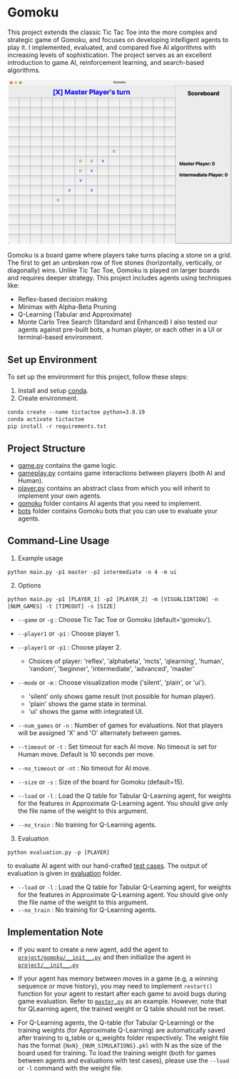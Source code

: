 # Gomoku
This project extends the classic Tic Tac Toe into the more complex and strategic game of Gomoku, and focuses on developing intelligent agents to play it. I implemented, evaluated, and compared five AI algorithms with increasing levels of sophistication. The project serves as an excellent introduction to game AI, reinforcement learning, and search-based algorithms.

<p align="center">
  <img src="gomoku.png" width=500/>
</p>

Gomoku is a board game where players take turns placing a stone on a grid. The first to get an unbroken row of five stones (horizontally, vertically, or diagonally) wins. Unlike Tic Tac Toe, Gomoku is played on larger boards and requires deeper strategy.
This project includes agents using techniques like:
* Reflex-based decision making
* Minimax with Alpha-Beta Pruning
* Q-Learning (Tabular and Approximate)
* Monte Carlo Tree Search (Standard and Enhanced)
I also tested our agents against pre-built bots, a human player, or each other in a UI or terminal-based environment.

## Set up Environment
To set up the environment for this project, follow these steps: 
1. Install and setup [conda](https://docs.anaconda.com/free/miniconda/#quick-command-line-install).
2. Create environment.
```
conda create --name tictactoe python=3.8.19
conda activate tictactoe
pip install -r requirements.txt
```
## Project Structure
* [game.py](project/game.py) contains the game logic. 
* [gameplay.py](project/gameplay.py) contains game interactions between players (both AI and Human). 
* [player.py](project/player.py) contains an abstract class from which you will inherit to implement your own agents.
* [gomoku](project/gomoku) folder contains AI agents that you need to implement.
* [bots](project/gomoku/bots) folder contains Gomoku bots that you can use to evaluate your agents.

## Command-Line Usage

1. Example usage
```
python main.py -p1 master -p2 intermediate -n 4 -m ui
```
2. Options
```
python main.py -p1 [PLAYER_1] -p2 [PLAYER_2] -m [VISUALIZATION] -n [NUM_GAMES] -t [TIMEOUT] -s [SIZE]
```
+ `--game` or `-g` : Choose Tic Tac Toe or Gomoku (default='gomoku').
+ `--player1` or `-p1` : Choose player 1.
+ `--player1` or `-p1` : Choose player 2.
    + Choices of player: 'reflex', 'alphabeta', 'mcts', 'qlearning', 'human', 'random', 'beginner', 'intermediate', 'advanced', 'master'
+ `--mode` or `-m` : Choose visualization mode ('silent', 'plain', or 'ui'). 
    + 'silent' only shows game result (not possible for human player). 
    + 'plain' shows the game state in terminal. 
    + 'ui' shows the game with integrated UI.

+ `--num_games` or `-n` : Number of games for evaluations. Not that players will be assigned 'X' and 'O' alternately between games.
+ `--timeout` or `-t` : Set timeout for each AI move. No timeout is set for Human move. Default is 10 seconds per move.
+ `--no_timeout` or `-nt` :  No timeout for AI move.
+ `--size` or `-s` : Size of the board for Gomoku (default=15).
+ `--load` or `-l` : Load the Q table for Tabular Q-Learning agent, for weights for the features in Approximate Q-Learning agent. You should give only the file name of the weight to this argument.
+ `--no_train` : No training for Q-Learning agents.

3. Evaluation
```
python evaluation.py -p [PLAYER] 
```
to evaluate AI agent with our hand-crafted [test cases](project/evaluation.py). The output of evaluation is given in [evaluation](evaluation) folder.
+ `--load` or `-l` : Load the Q table for Tabular Q-Learning agent, for weights for the features in Approximate Q-Learning agent. You should give only the file name of the weight to this argument.
+ `--no_train` : No training for Q-Learning agents.

## Implementation Note
* If you want to create a new agent, add the agent to [`project/gomoku/__init__.py`](project/gomoku/__init__.py) and then initialize the agent in [`project/__init__.py`](project/__init__.py)
* If your agent has memory between moves in a game (e.g, a winning sequence or move history), you may need to implement `restart()` function for your agent to restart after each game to avoid bugs during game evaluation. Refer to [`master.py`](project/gomoku/bots/master.py) as an example. However, note that for QLearning agent, the trained weight or Q table should not be reset.

* For Q-Learning agents, the Q-table (for Tabular Q-Learning) or the training weights (for Approximate Q-Learning) are automatically saved after training to q_table or q_weights folder respectively. The weight file has the format `{NxN}_{NUM_SIMULATIONS}.pkl` with N as the size of the board used for training. To load the training weight (both for games between agents and evaluations with test cases), please use the `--load` or `-l` command with the weight file.

